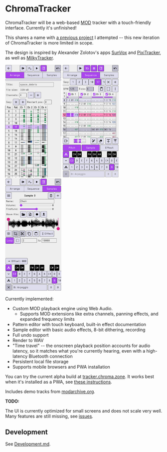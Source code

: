 # ChromaTracker

ChromaTracker will be a web-based [MOD](https://en.wikipedia.org/wiki/MOD_(file_format)) tracker with a touch-friendly interface. Currently it's unfinished!

This shares a name with [a previous project](https://github.com/vanjac/chromatracker) I attempted -- this new iteration of ChromaTracker is more limited in scope.

The design is inspired by Alexander Zolotov's apps [SunVox](https://www.warmplace.ru/soft/sunvox/) and [PixiTracker](https://www.warmplace.ru/soft/pixitracker/), as well as [MilkyTracker](https://milkytracker.org/).

<span><img src="docs/screenshot1.png" width="180"> <img src="docs/screenshot2.png" width="180"> <img src="docs/screenshot3.png" width="180"></span>

Currently implemented:

- Custom MOD playback engine using Web Audio.
  - Supports MOD extensions like extra channels, panning effects, and expanded frequency limits
- Pattern editor with touch keyboard, built-in effect documentation
- Sample editor with basic audio effects, 8-bit dithering, recording
- Full undo support
- Render to WAV
- "Time travel" -- the onscreen playback position accounts for audio latency, so it matches what you're currently hearing, even with a high-latency Bluetooth connection
- Persistent local file storage
- Supports mobile browsers and PWA installation

You can try the current alpha build at [tracker.chroma.zone](https://tracker.chroma.zone/). It works best when it's installed as a PWA, see [these instructions](https://www.installpwa.com/from/tracker.chroma.zone).

Includes demo tracks from [modarchive.org](https://modarchive.org/).

**TODO:**

The UI is currently optimized for small screens and does not scale very well. Many features are still missing, see [issues](https://github.com/vanjac/chromatracker-js/milestone/5).

## Development

See [Development.md](docs/Development.md).

